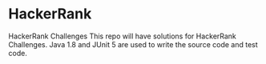 # HackerRank
HackerRank Challenges
This repo will have solutions for HackerRank Challenges. 
Java 1.8 and JUnit 5 are used to write the source code and test code.
